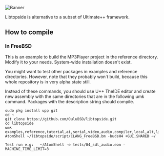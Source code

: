 ![Banner](https://raw.githubusercontent.com/OuluBSD/libtopside/main/doc/banner_210516.jpg)

Libtopside is alternative to a subset of Ultimate++ framework.


## How to compile

### In FreeBSD
This is an example to build the MP3Player project in the reference directory. Modify it to your needs. System-wide installation doesn't exist.

You might want to test other packages in examples and reference directories. However, note that they probably won't build, because this whole repository is in very alpha state still.

Instead of these commands, you should use U++ TheIDE editor and create new assembly with the same directories that are in the following umk command. Packages with the description string should compile.

```
sudo pkg install upp git
cd ~
git clone https://github.com/OuluBSD/libtopside.git
cd libtopside
umk examples,reference,tutorial,ai,serial,video,audio,compiler,local,alt,lib AtomShell ~/libtopside/script/CLANG_FreeBSD.bm -budsH4 +GUI,SHARED ~/

Test run e.g:   ~/AtomShell -e tests/04_sdl_audio.eon -MACHINE_TIME_LIMIT=3
```

